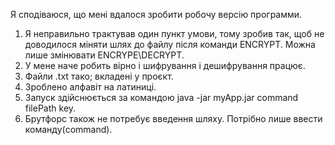 Я сподіваюся, що мені вдалося зробити робочу версію программи. 
1. Я неправильно трактував один пункт умови, тому зробив так, щоб не доводилося міняти шлях до файлу після команди ENCRYPT. Можна лише змінювати ENCRYPE\DECRYPT.
2. У мене наче робить вірно і шифрування і дешифрування працює. 
3. Файли .txt тако; вкладені у проєкт.
4. Зроблено алфавіт на латиниці.
5. Запуск здійснюється за командою java -jar myApp.jar command filePath key.
6. Брутфорс також не потребує введення шляху. Потрібно лише ввести команду(command).
